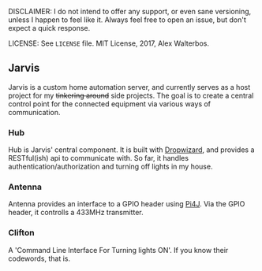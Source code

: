 DISCLAIMER: I do not intend to offer any support, or even sane versioning, unless I happen to feel like it. Always feel free to open an issue, but don't expect a quick response.

LICENSE: See `LICENSE` file. MIT License, 2017, Alex Walterbos.

## Jarvis
Jarvis is a custom home automation server, and currently serves as a host project for my ~~tinkering around~~ side projects.
The goal is to create a central control point for the connected equipment via various ways of communication.

### Hub
Hub is Jarvis' central component. It is built with [Dropwizard](http://www.dropwizard.io/), and provides a RESTful(ish) api to communicate with. So far, it handles authentication/authorization and turning off lights in my house.

### Antenna
Antenna provides an interface to a GPIO header using [Pi4J](http://pi4j.com/). Via the GPIO header, it controlls a 433MHz transmitter. 

### Clifton
A 'Command Line Interface For Turning lights ON'. If you know their codewords, that is.
